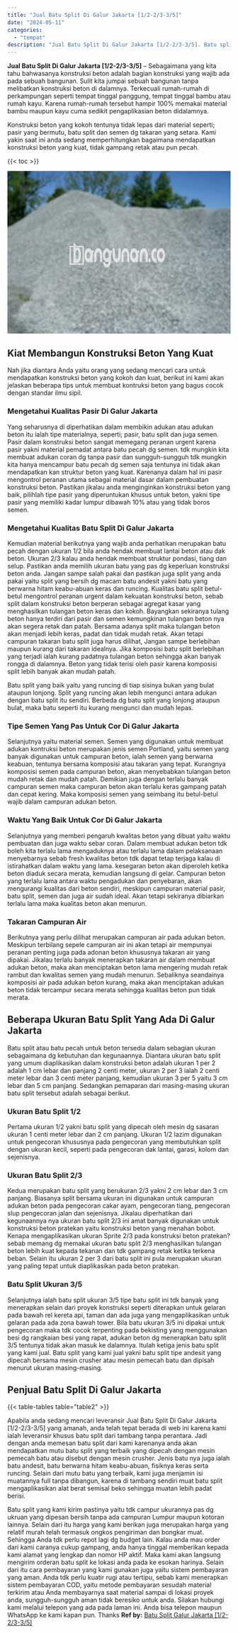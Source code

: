 ```yaml
---
title: "Jual Batu Split Di Galur Jakarta [1/2-2/3-3/5]"
date: "2024-05-11"
categories: 
  - "tempat"
description: "Jual Batu Split Di Galur Jakarta [1/2-2/3-3/5]. Batu split yang kami kirim pastinya yaitu tdk campur ukurannya pas dg ukruan yang dipesan bersih tanpa ada ca..."
---
```


**Jual Batu Split Di Galur Jakarta \[1/2-2/3-3/5\]** – Sebagaimana yang kita tahu bahwasanya konstruksi beton adalah bagian konstruksi yang wajib ada pada sebuah bangunan. Sulit kita jumpai sebuah bangunan tanpa melibatkan konstruksi beton di dalamnya. Terkecuali rumah-rumah di perkampungan seperti tempat tinggal panggung, tempat tinggal bambu atau rumah kayu. Karena rumah-rumah tersebut hampir 100% memakai material bambu maupun kayu cuma sedikit pengaplikasian beton didalamnya.

Konstruksi beton yang kokoh tentunya tidak lepas dari material seperti; pasir yang bermutu, batu split dan semen dg takaran yang setara. Kami yakin saat ini anda sedang memperhitungkan bagaimana mendapatkan konstruksi beton yang kuat, tidak gampang retak atau pun pecah.

{{< toc >}}

![Jual Batu Split Di Galur Jakarta [1/2-2/3-3/5]](/images/jual-batu-split-33.png)

## Kiat Membangun Konstruksi Beton Yang Kuat

Nah jika diantara Anda yaitu orang yang sedang mencari cara untuk mendapatkan konstruksi beton yang kokoh dan kuat, berikut ini kami akan jelaskan beberapa tips untuk membuat kontruksi beton yang bagus cocok dengan standar ilmu sipil.

### Mengetahui Kualitas Pasir Di Galur Jakarta

Yang seharusnya di diperhatikan dalam membikin adukan atau adukan beton itu ialah tipe materialnya, seperti; pasir, batu split dan juga semen. Pasir dalam konstruksi beton sangat memegang peranan urgent karena pasir yakni material pemadat antara batu pecah dg semen. tdk mungkin kita membuat adukan coran dg tanpa pasir dan sungguh-sungguh tdk mungkin kita hanya mencampur batu pecah dg semen saja tentunya ini tidak akan mendapatkan kan struktur beton yang kuat. Karenanya dalam hal ini pasir mengontrol peranan utama sebagai material dasar dalam pembuatan konstruksi beton. Pastikan jikalau anda menginginkan konstruksi beton yang baik, pilihlah tipe pasir yang diperuntukan khusus untuk beton, yakni tipe pasir yang memiliki kadar lumpur dibawah 10% atau yang tidak boros semen.

### Mengetahui Kualitas Batu Split Di Galur Jakarta

Kemudian material berikutnya yang wajib anda perhatikan merupakan batu pecah dengan ukuran 1/2 bila anda hendak membuat lantai beton atau dak beton. Ukuran 2/3 kalau anda hendak membuat struktur pondasi, tiang dan selup. Pastikan anda memilih ukuran batu yang pas dg keperluan konstruksi beton anda. Jangan sampe salah pakai dan pastikan juga split yang anda pakai yaitu split yang bersih dg macam batu andesit yakni batu yang berwarna hitam keabu-abuan keras dan runcing. Kualitas batu split betul-betul mengontrol peranan urgent dalam kekuatan konstruksi beton, sebab split dalam konstruksi beton berperan sebagai agregat kasar yang menghasilkan tulangan beton keras dan kokoh. Bayangkan sekiranya tulang beton hanya terdiri dari pasir dan semen kemungkinan tulangan beton nya akan segera retak dan patah. Bersama adanya split maka tulangan beton akan menjadi lebih keras, padat dan tidak mudah retak. Akan tetapi campuran takaran batu split juga harus dilihat, Jangan sampe berlebihan maupun kurang dari takaran idealnya. Jika komposisi batu split berlebihan yang terjadi ialah kurang padatnya tulangan beton sehingga akan banyak rongga di dalamnya. Beton yang tidak terisi oleh pasir karena komposisi split lebih banyak akan mudah patah.

Batu split yang baik yaitu yang runcing di tiap sisinya bukan yang bulat ataupun lonjong. Split yang runcing akan lebih mengunci antara adukan dengan batu split itu sendiri. Berbeda dg batu split yang lonjong ataupun bulat, maka batu seperti itu kurang mengunci dan mudah lepas.

### Tipe Semen Yang Pas Untuk Cor Di Galur Jakarta

Selanjutnya yaitu material semen. Semen yang digunakan untuk membuat adukan kontruksi beton merupakan jenis semen Portland, yaitu semen yang banyak digunakan untuk campuran beton, ialah semen yang berwarna keabuan, tentunya bersama komposisi atau takaran yang tepat. Kurangnya komposisi semen pada campuran beton, akan menyebabkan tulangan beton mudah retak dan mudah patah. Demikian juga dengan terlalu banyak campuran semen maka campuran beton akan terlalu keras gampang patah dan cepat kering. Maka komposisi semen yang seimbang itu betul-betul wajib dalam campuran adukan beton.

### Waktu Yang Baik Untuk Cor Di Galur Jakarta

Selanjutnya yang memberi pengaruh kwalitas beton yang dibuat yaitu waktu pembuatan dan juga waktu sebar coran. Dalam membuat adukan beton tdk boleh kita terlalu lama mengaduknya atau terlalu lama dalam pelaksanaan menyebarnya sebab fresh kwalitas beton tdk dapat tetap terjaga kalau di istirahatkan dalam waktu yang lama. kesegaran beton akan diperoleh ketika beton diaduk secara merata, kemudian langsung di gelar. Campuran beton yang terlalu lama antara waktu pengadukan dan penyebaran, akan mengurangi kualitas dari beton sendiri, meskipun campuran material pasir, batu split, semen dan juga air sudah ideal. Akan tetapi sekiranya dibiarkan terlalu lama maka kualitas beton akan menurun.

### Takaran Campuran Air

Berikutnya yang perlu dilihat merupakan campuran air pada adukan beton. Meskipun terbilang sepele campuran air ini akan tetapi air mempunyai peranan penting juga pada adonan beton khususnya takaran air yang dipakai. Jikalau terlalu banyak menerapkan takaran air dalam membuat adukan beton, maka akan menciptakan beton lama mengering mudah retak rambut dan kwalitas semen yang mudah menurun. Sebaliknya seandainya komposisi air pada adukan beton kurang, maka akan menciptakan adukan beton tidak tercampur secara merata sehingga kualitas beton pun tidak merata.

## Beberapa Ukuran Batu Split Yang Ada Di Galur Jakarta

Batu split atau batu pecah untuk beton tersedia dalam sebagian ukuran sebagaimana dg kebutuhan dan kegunaannya. Diantara ukuran batu split yang umum diaplikasikan dalam konstruksi beton adalah ukuran 1 per 2 adalah 1 cm lebar dan panjang 2 centi meter, ukuran 2 per 3 ialah 2 centi meter lebar dan 3 centi meter panjang, kemudian ukuran 3 per 5 yaitu 3 cm lebar dan 5 cm panjang. Sedangkan pemaparan dari masing-masing ukuran batu split tersebut adalah sebagai berikut.

### Ukuran Batu Split 1/2

Pertama ukuran 1/2 yakni batu split yang dipecah oleh mesin dg sasaran ukuran 1 centi meter lebar dan 2 cm panjang. Ukuran 1/2 lazim digunakan untuk pengecoran khususnya pada pengecoran yang membutuhkan split dengan ukuran kecil, seperti pada pengecoran dak lantai, garasi, kolom dan sejenisnya.

### Ukuran Batu Split 2/3

Kedua merupakan batu split yang berukuran 2/3 yakni 2 cm lebar dan 3 cm panjang. Biasanya split bersama ukuran ini digunakan untuk campuran adukan beton pada pengecoran cakar ayam, pengecoran tiang, pengecoran slup pengecoran jalan dan sejenisnya. Jikalau diperhatikan dari kegunaannya nya ukuran batu split 2/3 ini amat banyak digunakan untuk konstruksi beton pratekan yaitu konstruksi beton yang menahan bobot. Kenapa mengaplikasikan ukuran Sprite 2/3 pada konstruksi beton pratekan? sebab memang dg memakai ukuran batu split 2/3 menghasilkan tulangan beton lebih kuat kepada tekanan dan tdk gampang retak ketika terkena beban. Selain itu ukuran 2 per 3 dari batu split ini pula merupakan ukuran yang paling tepat untuk diaplikasikan pada beton pratekan.

### Batu Split Ukuran 3/5

Selanjutnya ialah batu split ukuran 3/5 tipe batu split ini tdk banyak yang menerapkan selain dari proyek konstruksi seperti diterapkan untuk gelaran pada bawah rel kereta api, taman dan ada juga yang mengaplikasikan untuk gelaran pada ada zona bawah tower. Bila batu ukuran 3/5 ini dipakai untuk pengecoran maka tdk cocok terpenting pada bekisting yang menggunakan besi dg rangkaian besi yang rapat, adukan beton dg menerapkan batu split 3/5 tentunya tidak akan masuk ke dalamnya. Itulah ketiga jenis batu split yang kami jual. Batu split yang kami jual yakni batu split tipe andesit yang dipecah bersama mesin crusher atau mesin pemecah batu dan dipisah menurut ukuran masing-masing.

## Penjual Batu Split Di Galur Jakarta

{{< table-tables table="table2" >}}

Apabila anda sedang mencari leveransir Jual Batu Split Di Galur Jakarta \[1/2-2/3-3/5\] yang amanah, anda telah tepat berada di web ini karena kami ialah leveransir khusus batu split dari tambang tanpa perantara. Jadi dengan anda memesan batu split dari kami karenanya anda akan mendapatkan mutu batu split yang terbaik yang dipecah dengan mesin pemecah batu atau disebut dengan mesin crusher. Jenis batu nya juga ialah batu andesit, batu berwarna hitam keabu-abuan, fisiknya keras serta runcing. Selain dari mutu batu yang terbaik, kami juga menjamin isi muatannya full tanpa dibangun, karena di tambang sendiri muat batu split mengaplikasikan alat berat semisal beko sehingga muatan lebih padat berisi.

Batu split yang kami kirim pastinya yaitu tdk campur ukurannya pas dg ukruan yang dipesan bersih tanpa ada campuran Lumpur maupun kotoran lainnya. Selain dari itu harga yang kami berikan juga merupakan harga yang relatif murah telah termasuk ongkos pengiriman dan bongkar muat. Sehingga Anda tdk perlu repot lagi dg budget lain. Kalau anda mau order dari kami caranya cukup gampang, anda hanya tinggal memberikan kepada kami alamat yang lengkap dan nomor HP aktif. Maka kami akan langsung mengirim orderan batu split ke lokasi anda pada ke esokan harinya. Selain dari itu cara pembayaran yang kami gunakan juga yaitu sistem pembayaran yang aman. Anda tdk perlu kuatir rugi atau tertipu, sebab kami menerapkan sistem pembayaran COD, yaitu metode pembayaran sesudah material terkirim atau Anda membayarnya saat material sampai di lokasi proyek anda, sungguh-sungguh aman tidak beresiko untuk anda. Silakan hubungi kami melalui telepon yang ada pada laman ini. Anda bisa telepon maupun WhatsApp ke kami kapan pun. Thanks
**Ref by:** [Batu Split Galur Jakarta [1/2-2/3-3/5]](https://id.wikipedia.org/wiki/Batu)
